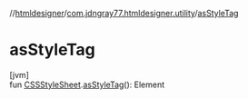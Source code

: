 //[htmldesigner](../../index.md)/[com.jdngray77.htmldesigner.utility](index.md)/[asStyleTag](as-style-tag.md)

# asStyleTag

[jvm]\
fun [CSSStyleSheet](https://kotlinlang.org/api/latest/jvm/stdlib/org.w3c.dom.css/-c-s-s-style-sheet/index.html).[asStyleTag](as-style-tag.md)(): Element
